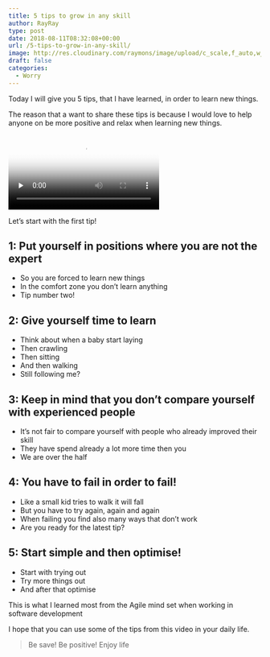 ```yaml
---
title: 5 tips to grow in any skill
author: RayRay
type: post
date: 2018-08-11T08:32:08+00:00
url: /5-tips-to-grow-in-any-skill/
image: http://res.cloudinary.com/raymons/image/upload/c_scale,f_auto,w_2560/v1535289210/byrayray/5-tips-to-grow-in-any-skill.jpg
draft: false
categories:
  - Worry
---
```


Today I will give you 5 tips, that I have learned, in order to learn new things.
<!--more-->

The reason that a want to share these tips is because I would love to help anyone on be more positive and relax when learning new things.

<div class="igtv__wrapper">
<video controls="controls" controlslist="nodownload" class="tWeCl igtv__video" playsinline="" poster="https://scontent-amt2-1.cdninstagram.com/vp/fcc1e2f73233c7f153b9d517fbee6be2/5B84EEDD/t51.2885-15/e15/38514032_220121468665724_627424078323515392_n.jpg" preload="none" src="https://scontent-amt2-1.cdninstagram.com/vp/bb611178ac1b54740442ce47044bb068/5B84D7A2/t50.16885-16/10000000_382818345581438_6286570255657467904_n.mp4" type="video/mp4"></video>
</div>

Let’s start with the first tip!

## 1: Put yourself in positions where you are not the expert

- So you are forced to learn new things
- In the comfort zone you don’t learn anything
- Tip number two!

## 2: Give yourself time to learn
- Think about when a baby start laying
- Then crawling
- Then sitting
- And then walking
- Still following me?

##  3: Keep in mind that you don’t compare yourself with experienced people
- It’s not fair to compare yourself with people who already improved their skill
- They have spend already a lot more time then you
- We are over the half

## 4: You have to fail in order to fail!
- Like a small kid tries to walk it will fall
- But you have to try again, again and again
- When failing you find also many ways that don’t work
- Are you ready for the latest tip?

## 5: Start simple and then optimise!
- Start with trying out
- Try more things out
- And after that optimise

This is what I learned most from the Agile mind set when working in software development

I hope that you can use some of the tips from this video in your daily life.

> Be save! Be positive! Enjoy life
